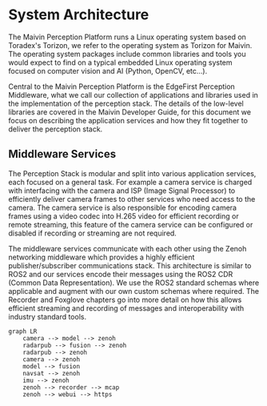 # System Architecture

The Maivin Perception Platform runs a Linux operating system based on Toradex's Torizon, we refer to
the operating system as Torizon for Maivin.  The operating system packages include common libraries
and tools you would expect to find on a typical embedded Linux operating system focused on computer
vision and AI (Python, OpenCV, etc...).  

Central to the Maivin Perception Platform is the EdgeFirst Perception Middleware, what we call our
collection of applications and libraries used in the implementation of the perception stack.  The
details of the low-level libraries are covered in the Maivin Developer Guide, for this document we
focus on describing the application services and how they fit together to deliver the perception
stack.

## Middleware Services

The Perception Stack is modular and split into various application services, each focused on a
general task.  For example a camera service is charged with interfacing with the camera and ISP
(Image Signal Processor) to efficiently deliver camera frames to other services who need access
to the camera.  The camera service is also responsible for encoding camera frames using a video
codec into H.265 video for efficient recording or remote streaming, this feature of the camera
service can be configured or disabled if recording or streaming are not required.

The middleware services communicate with each other using the Zenoh networking middleware which
provides a highly efficient publisher/subscriber communications stack.  This architecture is similar
to ROS2 and our services encode their messages using the ROS2 CDR (Common Data Representation).
We use the ROS2 standard schemas where applicable and augment with our own custom schemas where
required.  The Recorder and Foxglove chapters go into more detail on how this allows efficient
streaming and recording of messages and interoperability with industry standard tools.

```mermaid
graph LR
    camera --> model --> zenoh    
    radarpub --> fusion --> zenoh
    radarpub --> zenoh
    camera --> zenoh    
    model --> fusion
    navsat --> zenoh
    imu --> zenoh
    zenoh --> recorder --> mcap
    zenoh --> webui --> https
```
